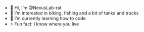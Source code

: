 - 👋 Hi, I’m @NexusLab-rat
- 👀 I’m interested in biking, fishing and a bit of tanks and trucks
- 🌱 I’m currently learning how to code
- ⚡ Fun fact: i know where you live

<!---
NexusLab-rat/NexusLab-rat is a ✨ special ✨ repository because its `README.md` (this file) appears on your GitHub profile.
You can click the Preview link to take a look at your changes.
--->
